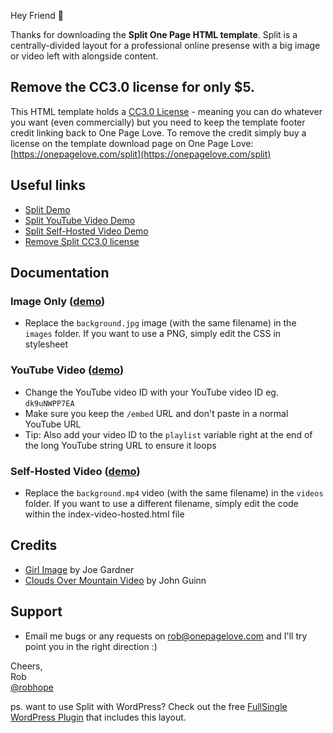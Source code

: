 Hey Friend 👋

Thanks for downloading the **Split One Page HTML template**. Split is a centrally-divided layout for a professional online presense with a big image or video left with alongside content.

## Remove the CC3.0 license for only $5.
This HTML template holds a [CC3.0 License](https://creativecommons.org/licenses/by/3.0/) - meaning you can do whatever you want (even commercially) but you need to keep the template footer credit linking back to One Page Love. To remove the credit simply buy a license on the template download page on One Page Love:
[https://onepagelove.com/split](https://onepagelove.com/split)

## Useful links
- [Split Demo](https://demo.onepagelove.com/fullsingle-html/split)
- [Split YouTube Video Demo](https://demo.onepagelove.com/fullsingle-html/split/index-youtube.html)
- [Split Self-Hosted Video Demo](https://demo.onepagelove.com/fullsingle-html/split/index-video-hosted.html)
- [Remove Split CC3.0 license](https://onepagelove.com/split) 

## Documentation

### Image Only ([demo](https://demo.onepagelove.com/fullsingle-html/split/))
- Replace the `background.jpg` image (with the same filename) in the `images` folder. If you want to use a PNG, simply edit the CSS in stylesheet

### YouTube Video ([demo](https://demo.onepagelove.com/fullsingle-html/split/index-youtube.html))
- Change the YouTube video ID with your YouTube video ID eg. `dk9uNWPP7EA`
- Make sure you keep the `/embed` URL and don't paste in a normal YouTube URL
- Tip: Also add your video ID to the `playlist` variable right at the end of the long YouTube string URL to ensure it loops

### Self-Hosted Video ([demo](https://demo.onepagelove.com/fullsingle-html/split/index-video-hosted.html))
- Replace the `background.mp4` video (with the same filename) in the `videos` folder. If you want to use a different filename, simply edit the code within the index-video-hosted.html file

## Credits
- [Girl Image](https://unsplash.com/photos/pAs4IM6OGWI) by Joe Gardner
- [Clouds Over Mountain Video](http://www.wedistill.io/videos/clouds-over-the-mountain-hd-stock-video) by John Guinn

## Support
- Email me bugs or any requests on [rob@onepagelove.com](mailto:rob@onepagelove.com) and I'll try point you in the right direction :)

Cheers,  
Rob  
[@robhope](https://twitter.com/robhope)

ps. want to use Split with WordPress? Check out the free [FullSingle WordPress Plugin](https://onepagelove.com/go/fullsingle) that includes this layout.